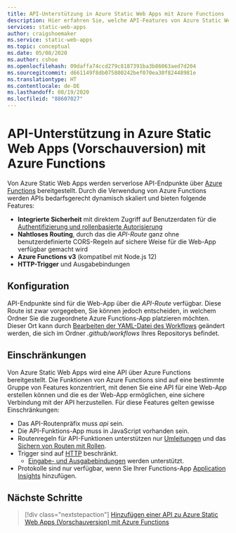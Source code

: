 ```yaml
---
title: API-Unterstützung in Azure Static Web Apps mit Azure Functions
description: Hier erfahren Sie, welche API-Features von Azure Static Web Apps unterstützt werden.
services: static-web-apps
author: craigshoemaker
ms.service: static-web-apps
ms.topic: conceptual
ms.date: 05/08/2020
ms.author: cshoe
ms.openlocfilehash: 09daffa74ccd279c8187391ba3b86063aed7d204
ms.sourcegitcommit: d661149f8db075800242bef070ea30f82448981e
ms.translationtype: HT
ms.contentlocale: de-DE
ms.lasthandoff: 08/19/2020
ms.locfileid: "88607027"
---
```

# <a name="api-support-in-azure-static-web-apps-preview-with-azure-functions"></a>API-Unterstützung in Azure Static Web Apps (Vorschauversion) mit Azure Functions

Von Azure Static Web Apps werden serverlose API-Endpunkte über [Azure Functions](../azure-functions/functions-overview.md) bereitgestellt. Durch die Verwendung von Azure Functions werden APIs bedarfsgerecht dynamisch skaliert und bieten folgende Features:

- **Integrierte Sicherheit** mit direktem Zugriff auf Benutzerdaten für die [Authentifizierung und rollenbasierte Autorisierung](user-information.md)
- **Nahtloses Routing**, durch das die _API-Route_ ganz ohne benutzerdefinierte CORS-Regeln auf sichere Weise für die Web-App verfügbar gemacht wird
- **Azure Functions v3** (kompatibel mit Node.js 12)
- **HTTP-Trigger** und Ausgabebindungen

## <a name="configuration"></a>Konfiguration

API-Endpunkte sind für die Web-App über die _API-Route_ verfügbar. Diese Route ist zwar vorgegeben, Sie können jedoch entscheiden, in welchem Ordner Sie die zugeordnete Azure Functions-App platzieren möchten. Dieser Ort kann durch [Bearbeiten der YAML-Datei des Workflows](github-actions-workflow.md#build-and-deploy) geändert werden, die sich im Ordner _.github/workflows_ Ihres Repositorys befindet.

## <a name="constraints"></a>Einschränkungen

Von Azure Static Web Apps wird eine API über Azure Functions bereitgestellt. Die Funktionen von Azure Functions sind auf eine bestimmte Gruppe von Features konzentriert, mit denen Sie eine API für eine Web-App erstellen können und die es der Web-App ermöglichen, eine sichere Verbindung mit der API herzustellen. Für diese Features gelten gewisse Einschränkungen:

- Das API-Routenpräfix muss _api_ sein.
- Die API-Funktions-App muss in JavaScript vorhanden sein.
- Routenregeln für API-Funktionen unterstützen nur [Umleitungen](routes.md#redirects) und das [Sichern von Routen mit Rollen](routes.md#securing-routes-with-roles).
- Trigger sind auf [HTTP](../azure-functions/functions-bindings-http-webhook.md) beschränkt.
  - [Eingabe- und Ausgabebindungen](../azure-functions/functions-triggers-bindings.md#supported-bindings) werden unterstützt.
- Protokolle sind nur verfügbar, wenn Sie Ihrer Functions-App [Application Insights](../azure-functions/functions-monitoring.md) hinzufügen.

## <a name="next-steps"></a>Nächste Schritte

> [!div class="nextstepaction"]
> [Hinzufügen einer API zu Azure Static Web Apps (Vorschauversion) mit Azure Functions](add-api.md)
